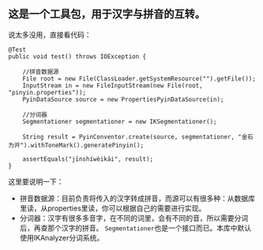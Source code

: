 这是一个工具包，用于汉字与拼音的互转。
-------------------------------------

说太多没用，直接看代码：


    @Test
    public void test() throws IOException {

        //拼音数据源
        File root = new File(ClassLoader.getSystemResource("").getFile());
        InputStream in = new FileInputStream(new File(root, "pinyin.properties"));
        PyinDataSource source = new PropertiesPyinDataSource(in);

        //分词器
        Segmentationer segmentationer = new IKSegmentationer();

        String result = PyinConventor.create(source, segmentationer, "金石为开").withToneMark().generatePinyin();

        assertEquals("jīnshíwèikāi", result);
    }

这里要说明一下：
* 拼音数据源：目前负责将传入的汉字转成拼音，而源可以有很多种：从数据库里读，从properties里读，你可以根据自己的需要进行实现。
* 分词器：汉字有很多多音字，在不同的词里，会有不同的音，所以需要分词后，再查那个汉字的拼音。 `Segmentationer`也是一个接口而已。本库中默认使用IKAnalyzer分词系统。















